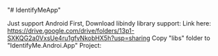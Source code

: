"# IdentifyMeApp" 

Just support Android
First, Download libindy library support:
Link here: 
https://drive.google.com/drive/folders/13p1-SXKQG2a0VxsUe4ru1gfvNkobHX5h?usp=sharing
Copy "libs" folder to "IdentifyMe.Androi.App" Project: